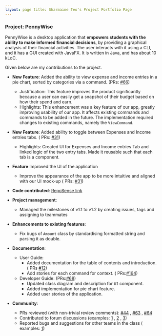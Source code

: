 ```yaml
---
layout: page title: Sharmaine Teo's Project Portfolio Page
---
```


### Project: PennyWise

PennyWise is a desktop application that **empowers students with the ability to make informed financial decisions**, by
providing a graphical analysis of their financial activities. The user interacts with it using a CLI, and it has a GUI
created with JavaFX. It is written in Java, and has about 10 kLoC.

Given below are my contributions to the project.

* **New Feature**: Added the ability to view expense and income entries in a pie chart, sorted by categories via a
  command. (PRs: [\#66](https://github.com/AY2223S1-CS2103T-W17-2/tp/pull/66))
    * Justification: This feature improves the product significantly because a user can easily get a snapshot of their
      budget based on how their spend and earn.
    * Highlights: This enhancement was a key feature of our app, greatly improving usability of our app. It affects
      existing commands and commands to be added in the future. The implementation required changes to existing
      commands, namely the `ViewCommand`.

* **New Feature**: Added ability to toggle between Expenses and Income entries tabs. (
  PRs: [\#31](https://github.com/AY2223S1-CS2103T-W17-2/tp/pull/31))
    * Highlights: Created UI for Expenses and Income entries Tab and linked logic of the two entry tabs. Made it
      reusable such that each tab is a component.

* **Feature** Improved the UI of the application
    * Improve the appearance of the app to be more intuitive and aligned with our UI mock-up (
      PRs: [#31](https://github.com/AY2223S1-CS2103T-W17-2/tp/pull/31))

* **Code
  contributed**: [RepoSense link](https://nus-cs2103-ay2223s1.github.io/tp-dashboard/?search=sharmaine1028&breakdown=true)

* **Project management**:
    * Managed the milestones of v1.1 to v1.2 by creating issues, tags and assigning to teammates

* **Enhancements to existing features**:
    * Fix bugs of `Amount` class by standardising formatted string and parsing it as double.

* **Documentation**:
    * User Guide:
        * Added documentation for the table of contents and introduction. (
          PRs [\#12](https://github.com/AY2223S1-CS2103T-W17-2/tp/pull/12))
        * Add stories for each command for context. (
          PRs:[\#164](https://github.com/AY2223S1-CS2103T-W17-2/tp/pull/164))
    * Developer Guide: (PRs:[\#68](https://github.com/AY2223S1-CS2103T-W17-2/tp/pull/68))
        * Updated class diagram and description for `UI` component.
        * Added implementation for pie chart feature.
        * Added user stories of the application.

* **Community**:
    * PRs reviewed (with non-trivial review comments): [\#44](https://github.com/AY2223S1-CS2103T-W17-2/tp/pull/44)
      , [\#63](https://github.com/AY2223S1-CS2103T-W17-2/tp/pull/63)
      , [\#64](https://github.com/AY2223S1-CS2103T-W17-2/tp/pull/64)
    * Contributed to forum discussions (examples: [1](https://github.com/nus-cs2103-AY2223S1/forum/issues/360)
      , [2](https://github.com/nus-cs2103-AY2223S1/forum/issues/85)
      , [3](https://github.com/nus-cs2103-AY2223S1/forum/issues/106))
    * Reported bugs and suggestions for other teams in the class (
      examples: [1](https://github.com/sharmaine1028/ped/issues))

